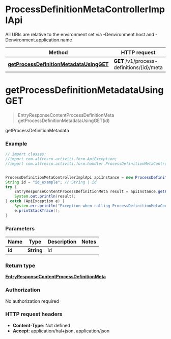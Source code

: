 # ProcessDefinitionMetaControllerImplApi

All URIs are relative to the environment set via -Denvironment.host and -Denvironment.application.name

Method | HTTP request | Description
------------- | ------------- | -------------
[**getProcessDefinitionMetadataUsingGET**](ProcessDefinitionMetaControllerImplApi.md#getProcessDefinitionMetadataUsingGET) | **GET** /v1/process-definitions/{id}/meta | getProcessDefinitionMetadata


<a name="getProcessDefinitionMetadataUsingGET"></a>
# **getProcessDefinitionMetadataUsingGET**
> EntryResponseContentProcessDefinitionMeta getProcessDefinitionMetadataUsingGET(id)

getProcessDefinitionMetadata

### Example
```java
// Import classes:
//import com.alfresco.activiti.form.ApiException;
//import com.alfresco.activiti.form.handler.ProcessDefinitionMetaControllerImplApi;


ProcessDefinitionMetaControllerImplApi apiInstance = new ProcessDefinitionMetaControllerImplApi();
String id = "id_example"; // String | id
try {
    EntryResponseContentProcessDefinitionMeta result = apiInstance.getProcessDefinitionMetadataUsingGET(id);
    System.out.println(result);
} catch (ApiException e) {
    System.err.println("Exception when calling ProcessDefinitionMetaControllerImplApi#getProcessDefinitionMetadataUsingGET");
    e.printStackTrace();
}
```

### Parameters

Name | Type | Description  | Notes
------------- | ------------- | ------------- | -------------
 **id** | **String**| id |

### Return type

[**EntryResponseContentProcessDefinitionMeta**](EntryResponseContentProcessDefinitionMeta.md)

### Authorization

No authorization required

### HTTP request headers

 - **Content-Type**: Not defined
 - **Accept**: application/hal+json, application/json

